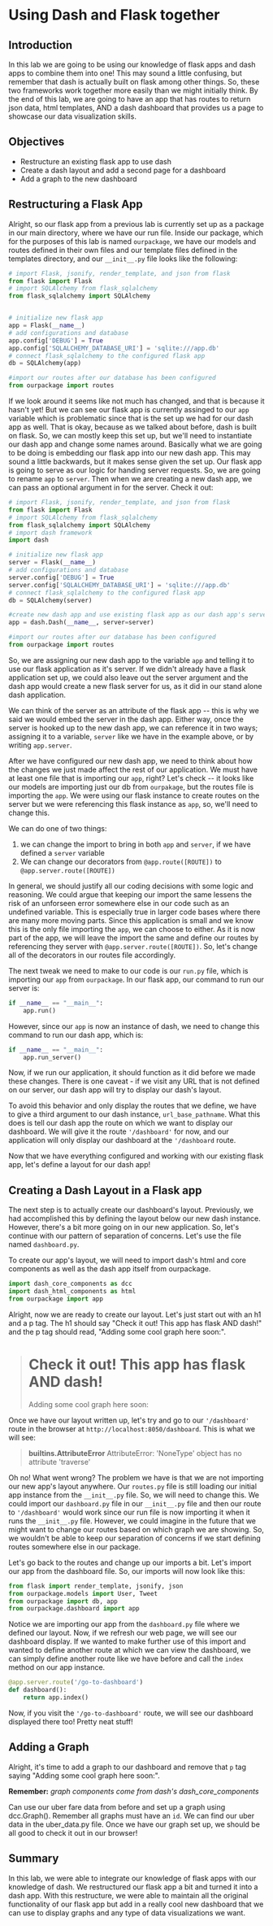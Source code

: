 
# Using Dash and Flask together

## Introduction
In this lab we are going to be using our knowledge of flask apps and dash apps to combine them into one! This may sound a little confusing, but remember that dash is actually built on flask among other things. So, these two frameworks work together more easily than we might initially think. By the end of this lab, we are going to have an app that has routes to return json data, html templates, AND a dash dashboard that provides us a page to showcase our data visualization skills.

## Objectives
* Restructure an existing flask app to use dash
* Create a dash layout and add a second page for a dashboard
* Add a graph to the new dashboard

## Restructuring a Flask App

Alright, so our flask app from a previous lab is currently set up as a package in our main directory, where we have our run file. Inside our package, which for the purposes of this lab is named `ourpackage`, we have our models and routes defined in their own files and our template files defined in the templates directory, and our `__init__.py` file looks like the following:

```python
# import Flask, jsonify, render_template, and json from flask
from flask import Flask
# import SQLAlchemy from flask_sqlalchemy
from flask_sqlalchemy import SQLAlchemy


# initialize new flask app
app = Flask(__name__)
# add configurations and database
app.config['DEBUG'] = True
app.config['SQLALCHEMY_DATABASE_URI'] = 'sqlite:///app.db'
# connect flask_sqlalchemy to the configured flask app
db = SQLAlchemy(app)

#import our routes after our database has been configured
from ourpackage import routes
```

If we look around it seems like not much has changed, and that is because it hasn't yet! But we can see our flask app is currently assinged to our `app` variable which is problematic since that is the set up we had for our dash app as well. That is okay, because as we talked about before, dash is built on flask. So, we can mostly keep this set up, but we'll need to instantiate our dash app and change some names around. Basically what we are going to be doing is embedding our flask app into our new dash app. This may sound a little backwards, but it makes sense given the set up. Our flask app is going to serve as our logic for handing server requests. So, we are going to rename `app` to `server`. Then when we are creating a new dash app, we can pass an optional argument in for the server. Check it out:

```python
# import Flask, jsonify, render_template, and json from flask
from flask import Flask
# import SQLAlchemy from flask_sqlalchemy
from flask_sqlalchemy import SQLAlchemy
# import dash framework
import dash

# initialize new flask app
server = Flask(__name__)
# add configurations and database
server.config['DEBUG'] = True
server.config['SQLALCHEMY_DATABASE_URI'] = 'sqlite:///app.db'
# connect flask_sqlalchemy to the configured flask app
db = SQLAlchemy(server)

#create new dash app and use existing flask app as our dash app's server
app = dash.Dash(__name__, server=server)

#import our routes after our database has been configured
from ourpackage import routes
```

So, we are assigning our new dash app to the variable `app` and telling it to use our flask application as it's server. If we didn't already have a flask application set up, we could also leave out the server argument and the dash app would create a new flask server for us, as it did in our stand alone dash application. 

We can think of the server as an attribute of the flask app -- this is why we said we would embed the server in the dash app. Either way, once the server is hooked up to the new dash app, we can reference it in two ways; assigning it to a variable, `server` like we have in the example above, or by writing `app.server`. 

After we have configured our new dash app, we need to think about how the changes we just made affect the rest of our application. We must have at least one file that is importing our `app`, right? Let's check -- it looks like our models are importing just our db from `ourpakage`, but the routes file is importing the `app`. We were using our flask instance to create routes on the server but we were referencing this flask instance as `app`, so, we'll need to change this.

We can do one of two things:
1. we can change the import to bring in both `app` and `server`, if we have defined a `server` variable 
2. We can change our decorators from `@app.route([ROUTE])` to `@app.server.route([ROUTE])`

In general, we should justify all our coding decisions with some logic and reasoning. We could argue that keeping our import the same lessens the risk of an unforseen error somewhere else in our code such as an undefined variable. This is especially true in larger code bases where there are many more moving parts. Since this application is small and we know this is the only file importing the `app`, we can choose to either. As it is now part of the app, we will leave the import the same and define our routes by referencing they server with `@app.server.route([ROUTE])`. So, let's change all of the decorators in our routes file accordingly.

The next tweak we need to make to our code is our `run.py` file, which is importing our `app` from `ourpackage`. In our flask app, our command to run our server is:
   
```python
if __name__ == "__main__":
    app.run()
```

However, since our `app` is now an instance of dash, we need to change this command to run our dash app, which is:

```python
if __name__ == "__main__":
    app.run_server()
```

Now, if we run our application, it should function as it did before we made these changes. There is one caveat - if we visit any URL that is not defined on our server, our dash app will try to display our dash's layout. 

To avoid this behavior and only display the routes that we define, we have to give a third argument to our dash instance, `url_base_pathname`. What this does is tell our dash app the route on which we want to display our dashboard. We will give it the route `'/dashboard'` for now, and our application will only display our dashboard at the `'/dashboard` route.

Now that we have everything configured and working with our existing flask app, let's define a layout for our dash app!

## Creating a Dash Layout in a Flask app

The next step is to actually create our dashboard's layout. Previously, we had accomplished this by defining the layout below our new dash instance. However, there's a bit more going on in our new application. So, let's continue with our pattern of separation of concerns. Let's use the file named `dashboard.py`.

To create our app's layout, we will need to import dash's html and core components as well as the dash app itself from ourpackage. 

```python 
import dash_core_components as dcc
import dash_html_components as html
from ourpackage import app
```

Alright, now we are ready to create our layout. Let's just start out with an h1 and a p tag. The h1 should say "Check it out! This app has flask AND dash!" and the p tag should read, "Adding some cool graph here soon:". 

> <h1>Check it out! This app has flask AND dash!</h1>
> <p>Adding some cool graph here soon:</p>

Once we have our layout written up, let's try and go to our `'/dashboard'` route in the browser at `http://localhost:8050/dashboard`. This is what we will see:

> **builtins.AttributeError**
> AttributeError: 'NoneType' object has no attribute 'traverse'

Oh no! What went wrong? The problem we have is that we are not importing our new app's layout anywhere. Our `routes.py` file is still loading our initial app instance from the `__init__.py` file. So, we will need to change this. We could import our `dashboard.py` file in our `__init__.py` file and then our route to `'/dashboard'` would work since our run file is now importing it when it runs the `__init__.py` file. However, we could imagine in the future that we might want to change our routes based on which graph we are showing. So, we wouldn't be able to keep our separation of concerns if we start defining routes somewhere else in our package. 

Let's go back to the routes and change up our imports a bit. Let's import our app from the dashboard file. So, our imports will now look like this:

```python
from flask import render_template, jsonify, json
from ourpackage.models import User, Tweet
from ourpackage import db, app
from ourpackage.dashboard import app
```

Notice we are importing our app from the `dashboard.py` file where we defined our layout. Now, if we refresh our web page, we will see our dashboard display. If we wanted to make further use of this import and wanted to define another route at which we can view the dashboard, we can simply define another route like we have before and call the `index` method on our app instance. 

```python
@app.server.route('/go-to-dashboard')
def dashboard():
    return app.index()
```

Now, if you visit the `'/go-to-dashboard'` route, we will see our dashboard displayed there too! Pretty neat stuff!

## Adding a Graph

Alright, it's time to add a graph to our dashboard and remove that `p` tag saying "Adding some cool graph here soon:". 

**Remember:** *graph components come from dash's dash_core_components*

Can use our uber fare data from before and set up a graph using dcc.Graph(). Remember all graphs must have an `id`. We can find our uber data in the uber_data.py file. Once we have our graph set up, we should be all good to check it out in our browser!

## Summary

In this lab, we were able to integrate our knowledge of flask apps with our knowledge of dash. We restructured our flask app a bit and turned it into a dash app. With this restructure, we were able to maintain all the original functionality of our flask app but add in a really cool new dashboard that we can use to display graphs and any type of data visualizations we want.
